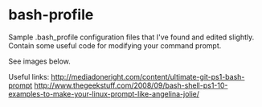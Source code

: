 bash-profile
============

Sample .bash_profile configuration files that I've found and edited slightly. Contain some useful code for modifying your command prompt.

See images below.

Useful links:
http://mediadoneright.com/content/ultimate-git-ps1-bash-prompt
http://www.thegeekstuff.com/2008/09/bash-shell-ps1-10-examples-to-make-your-linux-prompt-like-angelina-jolie/

